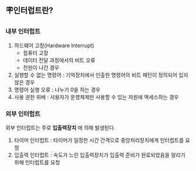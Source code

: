 ## 🪧인터럽트란?
### 내부 인터럽트

1. 하드웨어 고장(Hardware Interrupt)
    - 컴퓨터 고장
    - 데이터 전달 과정에서의 비트 오류
    - 전원이 나간 경우
2. 실행할 수 없는 명령어 : 기억장치에서 인출한 명령어의 비트 패턴이 정의되어 있지 않은 경우
3. 명령어 실행 오류 : 나누기 0을 하는 경우
4. 사용 권한 위배 : 사용자가 운영체제만 사용할 수 있는 자원에 액세스하는 경우

### 외부 인터럽트

외부 인터럽트는 주로 **입출력장치** 에 의해 발생된다.

1. 타이머 인터럽트 : 타이머가 일정한 시간 간격으로 중앙처리장치에게 인터럽트를 요청
2. 입출력 인터럽트 : 속도가 느린 입출력장치가 입출력 준비가 완료되었음을 알리기 위해 인터럽트를 요청